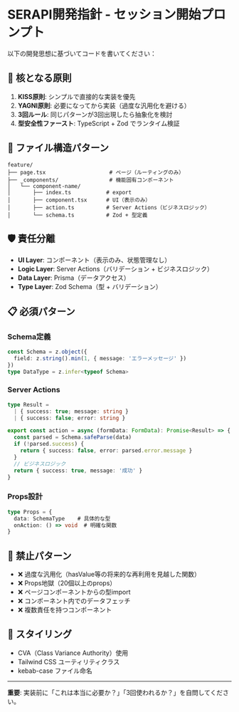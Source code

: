 # SERAPI開発指針 - セッション開始プロンプト

以下の開発思想に基づいてコードを書いてください：

## 🎯 核となる原則
1. **KISS原則**: シンプルで直接的な実装を優先
2. **YAGNI原則**: 必要になってから実装（過度な汎用化を避ける）
3. **3回ルール**: 同じパターンが3回出現したら抽象化を検討
4. **型安全性ファースト**: TypeScript + Zod でランタイム検証

## 📁 ファイル構造パターン
```
feature/
├── page.tsx                    # ページ（ルーティングのみ）
├── _components/                # 機能固有コンポーネント
│   └── component-name/
│       ├── index.ts           # export
│       ├── component.tsx      # UI（表示のみ）
│       ├── action.ts          # Server Actions（ビジネスロジック）
│       └── schema.ts          # Zod + 型定義
```

## 🛡️ 責任分離
- **UI Layer**: コンポーネント（表示のみ、状態管理なし）
- **Logic Layer**: Server Actions（バリデーション + ビジネスロジック）
- **Data Layer**: Prisma（データアクセス）
- **Type Layer**: Zod Schema（型 + バリデーション）

## 📋 必須パターン
### Schema定義
```typescript
const Schema = z.object({
  field: z.string().min(1, { message: 'エラーメッセージ' })
})
type DataType = z.infer<typeof Schema>
```

### Server Actions
```typescript
type Result = 
  | { success: true; message: string }
  | { success: false; error: string }

export const action = async (formData: FormData): Promise<Result> => {
  const parsed = Schema.safeParse(data)
  if (!parsed.success) {
    return { success: false, error: parsed.error.message }
  }
  // ビジネスロジック
  return { success: true, message: '成功' }
}
```

### Props設計
```typescript
type Props = {
  data: SchemaType    # 具体的な型
  onAction: () => void  # 明確な関数
}
```

## 🚫 禁止パターン
- ❌ 過度な汎用化（hasValue等の将来的な再利用を見越した関数）
- ❌ Props地獄（20個以上のprops）
- ❌ ページコンポーネントからの型import
- ❌ コンポーネント内でのデータフェッチ
- ❌ 複数責任を持つコンポーネント

## 🎨 スタイリング
- CVA（Class Variance Authority）使用
- Tailwind CSS ユーティリティクラス
- kebab-case ファイル命名

---
**重要**: 実装前に「これは本当に必要か？」「3回使われるか？」を自問してください。